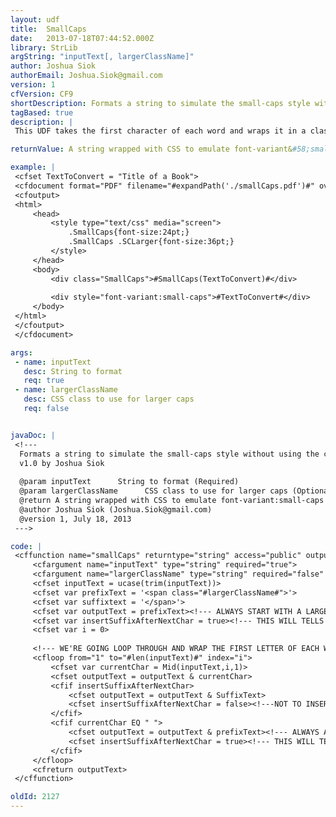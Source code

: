 ```yaml
---
layout: udf
title:  SmallCaps
date:   2013-07-18T07:44:52.000Z
library: StrLib
argString: "inputText[, largerClassName]"
author: Joshua Siok
authorEmail: Joshua.Siok@gmail.com
version: 1
cfVersion: CF9
shortDescription: Formats a string to simulate the small-caps style without using the css font-variant attribute.
tagBased: true
description: |
 This UDF takes the first character of each word and wraps it in a class name so you can easily simulate the &quot;font-variant:small-caps&quot; functionality.  I found this necessary to get this type of styling inside the CFDOCUMENT tag which does not support font-variant.  Some simple CSS is needed with this as well.

returnValue: A string wrapped with CSS to emulate font-variant&#58;small-caps

example: |
 <cfset TextToConvert = "Title of a Book">
 <cfdocument format="PDF" filename="#expandPath('./smallCaps.pdf')#" overwrite="true">
 <cfoutput>
 <html>
     <head>
         <style type="text/css" media="screen">
             .SmallCaps{font-size:24pt;}
             .SmallCaps .SCLarger{font-size:36pt;}
         </style>
     </head>
     <body>
         <div class="SmallCaps">#SmallCaps(TextToConvert)#</div>
         
         <div style="font-variant:small-caps">#TextToConvert#</div>
     </body>
 </html>
 </cfoutput>
 </cfdocument>

args:
 - name: inputText
   desc: String to format
   req: true
 - name: largerClassName
   desc: CSS class to use for larger caps
   req: false


javaDoc: |
 <!---
  Formats a string to simulate the small-caps style without using the css font-variant attribute.
  v1.0 by Joshua Siok
  
  @param inputText      String to format (Required)
  @param largerClassName      CSS class to use for larger caps (Optional)
  @return A string wrapped with CSS to emulate font-variant:small-caps 
  @author Joshua Siok (Joshua.Siok@gmail.com) 
  @version 1, July 18, 2013 
 --->

code: |
 <cffunction name="smallCaps" returntype="string" access="public" output="false" description="Styles and returns text.">
     <cfargument name="inputText" type="string" required="true">
     <cfargument name="largerClassName" type="string" required="false" default="SCLarger">
     <cfset inputText = ucase(trim(inputText))>
     <cfset var prefixText = '<span class="#largerClassName#">'>
     <cfset var suffixtext = '</span>'>
     <cfset var outputText = prefixText><!--- ALWAYS START WITH A LARGE LETTER--->
     <cfset var insertSuffixAfterNextChar = true><!--- THIS WILL TELLS OUR LOOP WHEN TO INSERT THE SUFFIXTEXT--->
     <cfset var i = 0>
         
     <!--- WE'RE GOING LOOP THROUGH AND WRAP THE FIRST LETTER OF EACH WORD IN A SPAN CLASS BLOCK---->
     <cfloop from="1" to="#len(inputText)#" index="i">
         <cfset var currentChar = Mid(inputText,i,1)>
         <cfset outputText = outputText & currentChar>
         <cfif insertSuffixAfterNextChar>
             <cfset outputText = outputText & SuffixText>
             <cfset insertSuffixAfterNextChar = false><!---NOT TO INSERT THE SUFFIXTEXT NEXT TIME--->
         </cfif>    
         <cfif currentChar EQ " ">
             <cfset outputText = outputText & prefixText><!--- ALWAYS ADD THE PREFIXTEXT AFTER A SPACE--->
             <cfset insertSuffixAfterNextChar = true><!--- THIS WILL TELLS OUR LOOP TO INSERT THE SUFFIXTEXT--->
         </cfif>
     </cfloop>    
     <cfreturn outputText>
 </cffunction>

oldId: 2127
---
```


